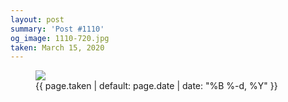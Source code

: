 ```yaml
---
layout: post
summary: 'Post #1110'
og_image: 1110-720.jpg
taken: March 15, 2020
---
```


<figure class="post">
<img sizes="(min-width: 700px) 50vw, calc(100vw - 2rem)" src="{{ site.assets_url }}/1110-360.jpg" srcset="{{ site.assets_url }}/1110-180.jpg 180w, {{ site.assets_url }}/1110-360.jpg 360w, {{ site.assets_url }}/1110-540.jpg 540w, {{ site.assets_url }}/1110-720.jpg 720w"/>
<figcaption>
<time>{{ page.taken | default: page.date | date: "%B %-d, %Y" }}</time>
</figcaption>
</figure>
